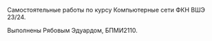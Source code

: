 Самостоятельные работы по курсу Компьютерные сети ФКН ВШЭ 23/24.

Выполнены Рябовым Эдуардом, БПМИ2110.
